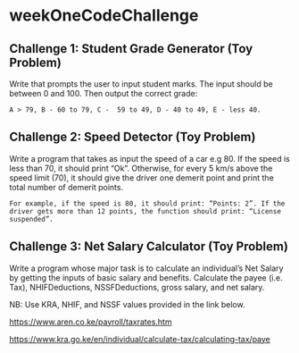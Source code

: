 # weekOneCodeChallenge

## Challenge 1: Student Grade Generator (Toy Problem)
Write that prompts the user to input student marks. The input should be between 0 and 100. Then output the correct grade: 

```A > 79, B - 60 to 79, C -  59 to 49, D - 40 to 49, E - less 40.```

## Challenge 2: Speed Detector (Toy Problem)

Write a program that takes as input the speed of a car e.g 80. If the speed is less than 70, it should print “Ok”. Otherwise, for every 5 km/s above the speed limit (70), it should give the driver one demerit point and print the total number of demerit points.

```For example, if the speed is 80, it should print: “Points: 2”. If the driver gets more than 12 points, the function should print: “License suspended”.```

## Challenge 3: Net Salary Calculator (Toy Problem)
Write a program whose major task is to calculate an individual’s Net Salary by getting the inputs of basic salary and benefits. Calculate the payee (i.e. Tax), NHIFDeductions, NSSFDeductions, gross salary, and net salary. 

NB: Use KRA, NHIF, and NSSF values provided in the link below.

https://www.aren.co.ke/payroll/taxrates.htm

https://www.kra.go.ke/en/individual/calculate-tax/calculating-tax/paye

